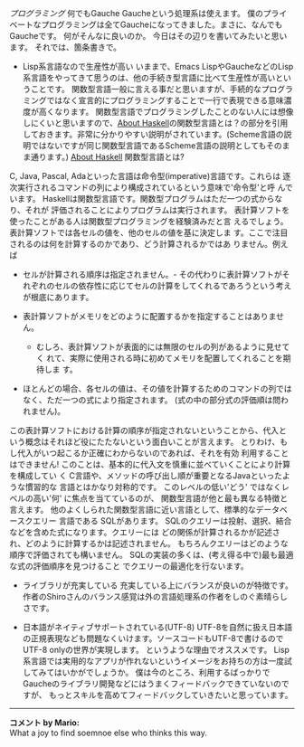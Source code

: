*プログラミング* 何でもGauche
Gaucheという処理系は使えます。
僕のプライベートなプログラミングは全てGaucheになってきました。まさに、なんでもGaucheです。
何がそんなに良いのか。
今日はその辺りを書いてみたいと思います。
それでは、箇条書きで。

- Lisp系言語なので生産性が高い
いままで、Emacs LispやGaucheなどのLisp系言語をやってきて思うのは、他の手続き型言語に比べて生産性が高いということです。
関数型言語一般に言える事だと思いますが、手続的なプログラミングではなく宣言的にプログラミングすることで一行で表現できる意味濃度が高くなります。
関数型言語でプログラミングしたことのない人には想像しにくいと思いますので、[About Haskell](http://web.yl.is.s.u-tokyo.ac.jp/~ganat/memo/aboutHaskell.html)の関数型言語とは？の部分を引用しておきます。非常に分かりやすい説明がされています。(Scheme言語の説明ではないですが同じ関数型言語であるScheme言語の説明としてもそのまま通ります。)
 [About Haskell](http://web.yl.is.s.u-tokyo.ac.jp/~ganat/memo/aboutHaskell.html)
 関数型言語とは?
 
 C, Java, Pascal, Adaといった言語は命令型(imperative)言語です。これらは
 逐次実行されるコマンドの列により構成されているという意味で'命令型'と呼
 んでいます。
 Haskellは関数型言語です。関数型プログラムはただ一つの式からなり、それが
 評価されることによりプログラムは実行されます。
 表計算ソフトを使ったことがある人は関数型プログラミングを経験済みだと言
 えるでしょう。表計算ソフトでは各セルの値を、他のセルの値を基に決定しま
 す。ここで注目されるのは何を計算するのかであり、どう計算されるかではあ
 りません。例えば
 
 - セルが計算される順序は指定されません。- その代わりに表計算ソフトがそ
   れぞれのセルの依存性に応じてセルの計算をしてくれるであろうという考え
   が根底にあります。
 
 - 表計算ソフトがメモリをどのように配置するかを指定することはありません。
   - むしろ、表計算ソフトが表面的には無限のセルの列があるように見せてく
   れて、実際に使用される時に初めてメモリを配置してくれることを期待しま
   す。
 
 - ほとんどの場合、各セルの値は、その値を計算するためのコマンドの列では
   なく、ただ一つの式により指定されます。 (式の中の部分式の評価順は問わ
   れません)。
 
 この表計算ソフトにおける計算の順序が指定されないということから、代入と
 いう概念はそれほど役にたたないという面白いことが言えます。
 とりわけ、もし代入がいつ起こるか正確にわからないのであれば、それを有効
 利用することはできません!
 このことは、基本的に代入文を慎重に並べていくことにより計算を構成してい
 く C言語や、メソッドの呼び出し順が重要となるJavaといったような慣習的な
 言語とはかなり対称的です。
 このレベルの低い'どう' ではなくレベルの高い'何' に焦点を当てているのが、
 関数型言語が他と最も異なる特徴と言えます。
 他のよくしられた関数型言語に近い言語として、標準的なデータベースクエリー
 言語である SQLがあります。
 SQLのクエリーは投射、選択、結合などを含めた式になります。クエリーには
 どの関係が計算されるかが記述され、どのように計算するかは記述されません。
 もちろんクエリーはどのような順序で評価されても構いません。
 SQLの実装の多くは、(考え得る中で)最も最適な式の評価順序を見つけること
 でクエリーの最適化を行ないます。

- ライブラリが充実している
充実している上にバランスが良いのが特徴です。
作者のShiroさんのバランス感覚は外の言語処理系の作者をしのぐ素晴らしさです。

- 日本語がネイティブサポートされている(UTF-8)
UTF-8を自然に扱え日本語の正規表現なども問題なくいけます。ソースコードもUTF-8で書けるのでUTF-8 onlyの世界が実現します。
というような理由でオススメです。
Lisp系言語では実用的なアプリが作れないというイメージをお持ちの方は一度試してみてはいかがでしょうか。
僕は今のところ、利用するばっかりでGaucheのライブラリ開発などにはうまくフィードバックできていないのですが、
もっとスキルを高めてフィードバックしていきたいと思っています。



---

**コメント by Mario:**  
What a joy to find soemnoe else who thinks this way.
